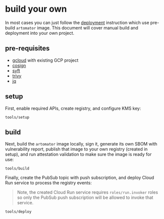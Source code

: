 # build your own

In most cases you can just follow the [deployment](README.md#deployment) instruction which use pre-build `artomator` image. This document will cover manual build and deployment into your own project. 

## pre-requisites 

* [gcloud](https://cloud.google.com/sdk/docs/install) with existing GCP project 
* [cosign](https://github.com/sigstore/cosign)
* [syft](https://github.com/anchore/syft)
* [trivy](https://github.com/aquasecurity/trivy)
* [jq](https://stedolan.github.io/jq/)

## setup 

First, enable required APIs, create registry, and configure KMS key:

```shell
tools/setup
```

## build 

Next, build the `artomator` image locally, sign it, generate its own SBOM with vulnerability report, publish that image to your own registry (created in setup), and run attestation validation to make sure the image is ready for use:

```shell
tools/build
```

Finally, create the PubSub topic with push subscription, and deploy Cloud Run service to process the registry events: 

> Note, the created Cloud Run service requires `roles/run.invoker` roles so only the PubSub push subscription will be allowed to invoke that service. 

```shell
tools/deploy
```